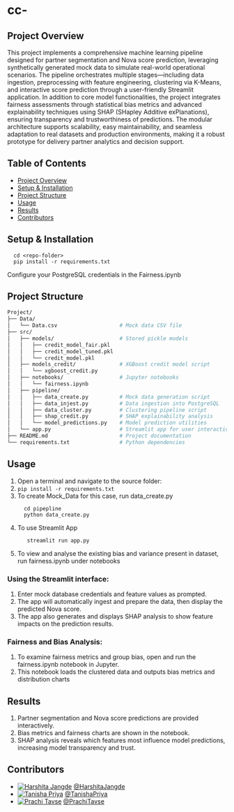 # cc-
## Project Overview
This project implements a comprehensive machine learning pipeline designed for partner segmentation and Nova score prediction, leveraging synthetically generated mock data to simulate real-world operational scenarios. The pipeline orchestrates multiple stages—including data ingestion, preprocessing with feature engineering, clustering via K-Means, and interactive score prediction through a user-friendly Streamlit application. In addition to core model functionalities, the project integrates fairness assessments through statistical bias metrics and advanced explainability techniques using SHAP (SHapley Additive exPlanations), ensuring transparency and trustworthiness of predictions. The modular architecture supports scalability, easy maintainability, and seamless adaptation to real datasets and production environments, making it a robust prototype for delivery partner analytics and decision support.


## Table of Contents
- [Project Overview](#project-overview)
- [Setup & Installation](#setup--installation)
- [Project Structure](#project-structure)
- [Usage](#usage)
- [Results](#results)
- [Contributors](#contributors)


## Setup & Installation
```git clone <repo-url>
  cd <repo-folder>
  pip install -r requirements.txt
```
Configure your PostgreSQL credentials in the Fairness.ipynb


## Project Structure
```bash
Project/
├── Data/
│   └── Data.csv                    # Mock data CSV file
├── src/
│   ├── models/                     # Stored pickle models
│   │   ├── credit_model_fair.pkl
│   │   ├── credit_model_tuned.pkl
│   │   └── credit_model.pkl
│   ├── models_credit/              # XGBoost credit model script
│   │   └── xgboost_credit.py
│   ├── notebooks/                  # Jupyter notebooks
│   │   └── fairness.ipynb
│   ├── pipeline/
│   │   ├── data_create.py          # Mock data generation script
│   │   ├── data_injest.py          # Data ingestion into PostgreSQL
│   │   ├── data_cluster.py         # Clustering pipeline script
│   │   ├── shap_credit.py          # SHAP explainability analysis
│   │   └── model_predictions.py    # Model prediction utilities
│   └── app.py                      # Streamlit app for user interaction and scoring
├── README.md                       # Project documentation
└── requirements.txt                # Python dependencies
```

## Usage

1. Open a terminal and navigate to the source folder:
2. `pip install -r requirements.txt`
3. To create Mock_Data for this case, run data_create.py
    ```cd src
      cd pipepline
      python data_create.py
   ```
4. To use Streamlit App
   ```cd src
      streamlit run app.py
   ```
5. To view and analyse the existing bias and variance present in dataset, run fairness.ipynb under notebooks

### Using the Streamlit interface:
1. Enter mock database credentials and feature values as prompted.
2. The app will automatically ingest and prepare the data, then display the predicted Nova score.
3. The app also generates and displays SHAP analysis to show feature impacts on the prediction results.
### Fairness and Bias Analysis:
1. To examine fairness metrics and group bias, open and run the fairness.ipynb notebook in Jupyter.
2. This notebook loads the clustered data and outputs bias metrics and distribution charts
   

## Results
1. Partner segmentation and Nova score predictions are provided interactively.
2. Bias metrics and fairness charts are shown in the notebook.
3. SHAP analysis reveals which features most influence model predictions, increasing model transparency and trust.

## Contributors
- [![Harshita Jangde](https://github.com/HarshitaJangde.png?size=40)](https://github.com/HarshitaJangde) [@HarshitaJangde](https://github.com/HarshitaJangde) 
- [![Tanisha Priya](https://github.com/tanishapr.png?size=40)](https://github.com/tanishapr) [@TanishaPriya](https://github.com/tanishapr) 
- [![Prachi Tavse](https://github.com/prachitavse.png?size=40)](https://github.com/prachitavse) [@PrachiTavse](https://github.com/prachitavse) 